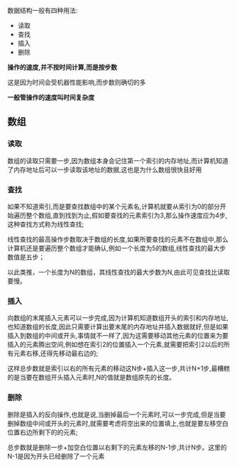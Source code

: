 数据结构一般有四种用法:
- 读取
- 查找
- 插入
- 删除

**操作的速度,并不按时间计算,而是按步数**

这是因为时间会受机器性能影响,而步数则确切的多

**一般管操作的速度叫时间复杂度**

## 数组
### 读取

数组的读取只需要一步,因为数组本身会记住第一个索引的内存地址,而计算机知道了内存地址后可以一步读取该地址的数据,这也是为什么数组很快且好用

### 查找

如果不知道索引,而是要查找数组中的某个元素名,计算机就要从索引为0的部分开始遍历整个数组,直到找到为止,假如要查找的元素索引为3,那么操作速度应为4步,这种查找方式称为线性查找;

线性查找的最高操作步数取决于数组的长度,如果所要查找的元素不在数组中,那么计算机还是要遍历整个数组才能确认,例如一个长度为5的数组,线性查找的最大步数值是五步；

以此类推，一个长度为N的数组，其线性查找的最大步数为N,由此可见查找比读取要慢。
### 插入

向数组的末尾插入元素可以一步完成,因为计算机知道数组开头的索引和内存地址,也知道数组的长度,因此只需要计算出要末尾的内存地址并插入数据就好,但是如果插入到数组的中间或开头,事情就不一样了,因为这需要移动其他元素的位置来为要插入的元素腾出空间,例如想在索引2的位置插入一个元素,就需要把索引2以后的所有元素右移,还得先移动最右边的;

这样总步数就是索引以右的所有元素的移动这N步+插入这一步,共计N+1步,最糟糕的是当要在数组开头插入元素时,N的值就是数组原先的长度。

### 删除

删除是插入的反向操作,也就是说,当删掉最后一个元素时,可以一步完成,但是当要删掉数组中间或开头的元素时,就需要考虑将空出来的位置填上,也就是要左移空白位置右边所剩下的的元素;

总步数就是删除一步+加空白位置以右剩下的元素左移的N-1步,共计N步。这里的N-1是因为开头已经删除了一个元素